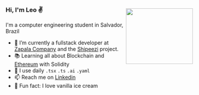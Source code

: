 <img style="margin-top:30px" align="right" src="https://media.giphy.com/media/KQyKJ9XcxvX4LrmmQF/giphy.gif" width="180" height="150" />

### Hi, I'm Leo ✌
I'm a computer engineering student in Salvador, Brazil
- 🔭 I’m currently a fullstack developer at [Zapala Company](https://www.zapala.company/) and the [Shipeezi](https://shipeezi.com/) project.
- 📚 Learning all about Blockchain and [Ethereum](https://ethereum.org/en/) with Solidity
- 📎 I use daily `.tsx` `.ts` `.ai` `.yaml`
- 📫 Reach me on [Linkedin](https://www.linkedin.com/in/leonardo-andrade-santana-940a38172/)
- 🍨 Fun fact: I love vanilla ice cream 

